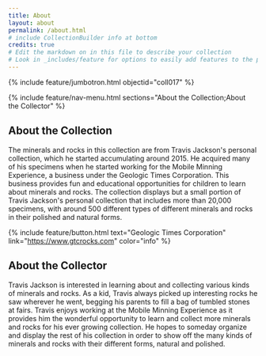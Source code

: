 ```yaml
---
title: About
layout: about
permalink: /about.html
# include CollectionBuilder info at bottom
credits: true
# Edit the markdown on in this file to describe your collection
# Look in _includes/feature for options to easily add features to the page
---
```


{% include feature/jumbotron.html objectid="coll017" %}

{% include feature/nav-menu.html sections="About the Collection;About the Collector" %}

## About the Collection

The minerals and rocks in this collection are from Travis Jackson's personal collection, which he started accumulating around 2015. He acquired many of his specimens when he started working for the Mobile Minning Experience, a business under the Geologic Times Corporation. This business provides fun and educational opportunities for children to learn about minerals and rocks. The collection displays but a small portion of Travis Jackson's personal collection that includes more than 20,000 specimens, with around 500 different types of different minerals and rocks in their polished and natural forms.

{% include feature/button.html text="Geologic Times Corporation" link="https://www.gtcrocks.com" color="info" %}

## About the Collector

Travis Jackson is interested in learning about and collecting various kinds of minerals and rocks. As a kid, Travis always picked up interesting rocks he saw wherever he went, begging his parents to fill a bag of tumbled stones at fairs. Travis enjoys working at the Mobile Minning Experience as it provides him the wonderful opportunity to learn and collect more minerals and rocks for his ever growing collection. He hopes to someday organize and display the rest of his collection in order to show off the many kinds of minerals and rocks with their different forms, natural and polished. 


